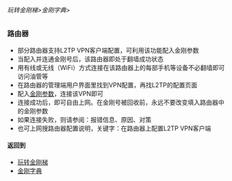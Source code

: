 ###### 玩转金刚梯>金刚字典>
### 路由器

- 部分路由器支持L2TP VPN客户端配置，可利用该功能配入金刚参数
- 当配入并连通金刚号后，该路由器即处于翻墙成功状态
- 用有线或无线（WiFi）方式连接在该路由器上的每部手机等设备不必翻墙即可访问油管等
- 在路由器的管理端用户界面里找到VPN配置，再找L2TP的配置页面
- 配入[金刚参数](https://github.com/a2zitpro/web/blob/master/LadderFree/kkDictionary/KKIDsParameters0.md)，连接该VPN即可
- 连接成功后，即可自由上网。在金刚号被回收前，永远不要改变填入路由器中的金刚参数
- 如果连接失败，则请参阅：报错信息、原因、对策
- 也可上网搜路由器配置说明，关键字：在路由器上配置L2TP VPN客户端

#### 返回到
- [玩转金刚梯](https://github.com/a2zitpro/web/blob/master/LadderFree/A.md)
- [金刚字典](https://github.com/a2zitpro/web/blob/master/LadderFree/kkDictionary/KKDictionary.md)



